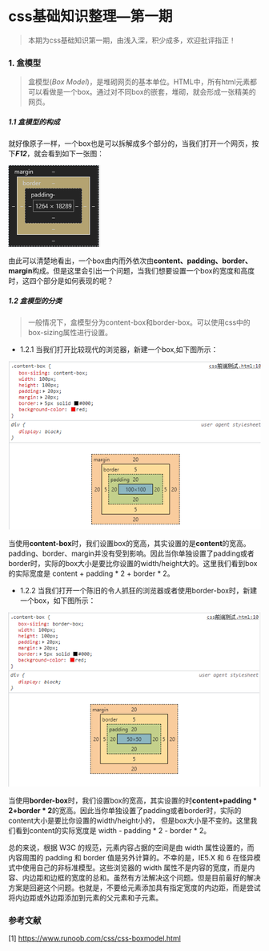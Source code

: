 # css基础知识整理—第一期

> 本期为css基础知识第一期，由浅入深，积少成多，欢迎批评指正！

### 1. 盒模型

> 盒模型(*Box Model*)，是堆砌网页的基本单位。HTML中，所有html元素都可以看做是一个box。通过对不同box的嵌套，堆砌，就会形成一张精美的网页。

##### 1.1 盒模型的构成

就好像原子一样，一个box也是可以拆解成多个部分的，当我们打开一个网页，按下***F12***，就会看到如下一张图：

![box构成](vx_images/205070511246902.png)

由此可以清楚地看出，一个box由内而外依次由**content、padding、border、margin**构成。但是这里会引出一个问题，当我们想要设置一个box的宽度和高度时，这四个部分是如何表现的呢？

##### 1.2 盒模型的分类

> 一般情况下，盒模型分为content-box和border-box。可以使用css中的box-sizing属性进行设置。

* 1.2.1 当我们打开比较现代的浏览器，新建一个box,如下图所示：

![content-box](vx_images/576933611239571.png)

当使用**content-box**时，我们设置box的宽高，其实设置的是**content**的宽高。padding、border、margin并没有受到影响。因此当你单独设置了padding或者border时，实际的box大小是要比你设置的width/height大的。这里我们看到box的实际宽度是 content + padding * 2 + border * 2。

* 1.2.2 当我们打开一个陈旧的令人抓狂的浏览器或者使用border-box时，新建一个box，如下图所示：

![border-box](vx_images/417394811236126.png)

当使用**border-box**时，我们设置box的宽高，其实设置的时**content+padding * 2+border * 2**的宽高。因此当你单独设置了padding或者border时，实际的content大小是要比你设置的width/height小的， 但是box大小是不变的。这里我们看到content的实际宽度是 width - padding * 2 - border * 2。

总的来说，根据 W3C 的规范，元素内容占据的空间是由 width 属性设置的，而内容周围的 padding 和 border 值是另外计算的。不幸的是，IE5.X 和 6 在怪异模式中使用自己的非标准模型。这些浏览器的 width 属性不是内容的宽度，而是内容、内边距和边框的宽度的总和。虽然有方法解决这个问题。但是目前最好的解决方案是回避这个问题。也就是，不要给元素添加具有指定宽度的内边距，而是尝试将内边距或外边距添加到元素的父元素和子元素。


### 参考文献

[1] https://www.runoob.com/css/css-boxmodel.html